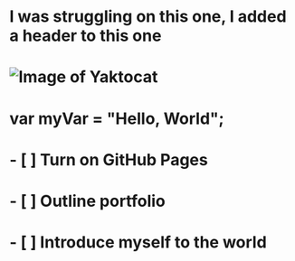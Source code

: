 # I was struggling on this one, I added a header to this one <h1>
# ![Image of Yaktocat](https://octodex.github.com/images/yaktocat.png)
# var myVar = "Hello, World";
# - [ ] Turn on GitHub Pages
# - [ ] Outline portfolio
# - [ ] Introduce myself to the world

